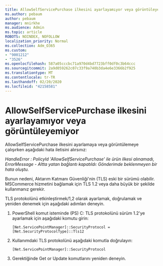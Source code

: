 ```yaml
---
title: AllowSelfServicePurchase ilkesini ayarlayamıyor veya görüntüleyemiyor
ms.author: pebaum
author: pebaum
manager: mnirkhe
ms.audience: Admin
ms.topic: article
ROBOTS: NOINDEX, NOFOLLOW
localization_priority: Normal
ms.collection: Adm_O365
ms.custom:
- "9001212"
- "3526"
ms.openlocfilehash: 587a05cccbc71a970d4bd7723bff0df0c3b64ccc
ms.sourcegitcommit: 2a9d059262c07c33f9a740b3da4e6e3366b2f925
ms.translationtype: MT
ms.contentlocale: tr-TR
ms.lasthandoff: 02/20/2020
ms.locfileid: "42158581"
---
```

# <a name="unable-to-set-or-view-the-allowselfservicepurchase-policy"></a>AllowSelfServicePurchase ilkesini ayarlayamıyor veya görüntüleyemiyor

AllowSelfServicePurchase ilkesini ayarlamaya veya görüntülemeye çalışırken aşağıdaki hata iletisini alırsınız:

*HandleError : PolicyId 'AllowSelfServicePurchase' ile ürün ilkesi alınamadı, ErrorMessage - Altta yatan bağlantı kapatıldı: Gönderimde beklenmeyen bir hata oluştu.*

Bunun nedeni, Aktarım Katmanı Güvenliği'nin (TLS) eski bir sürümü olabilir. MSCommerce hizmetini bağlamak için TLS 1.2 veya daha büyük bir şekilde kullanmanız gerekir.  

TLS protokolünü etkinleştirmek/1,2 olarak ayarlamak, doğrulamak ve yeniden denemek için aşağıdaki adımları deneyin.
 1. PowerShell komut isteminde (PS\) C: TLS protokolünü sürüm 1.2'ye ayarlamak için aşağıdaki komutu girin:

    `[Net.ServicePointManager]::SecurityProtocol = [Net.SecurityProtocolType]::Tls12`

2. Kullanımdaki TLS protokolünü aşağıdaki komutla doğrulayın:

    `[Net.ServicePointManager]::SecurityProtocol` 

3. Gerektiğinde Get or Update komutlarını yeniden deneyin.

